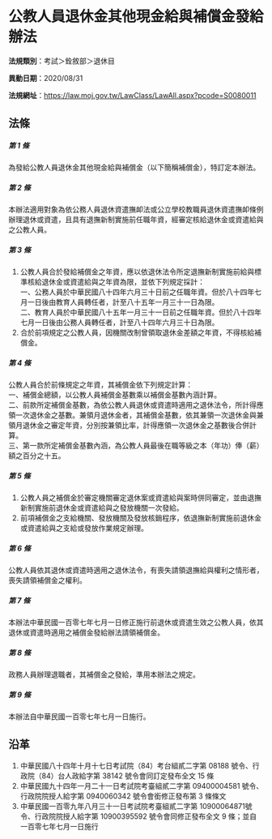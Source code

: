 # 公教人員退休金其他現金給與補償金發給辦法



**法規類別**：考試＞銓敘部＞退休目

**異動日期**：2020/08/31  

**法規網址**：https://law.moj.gov.tw/LawClass/LawAll.aspx?pcode=S0080011



## 法條
##### 第 1 條
為發給公教人員退休金其他現金給與補償金（以下簡稱補償金），特訂定本辦法。

##### 第 2 條
本辦法適用對象為依公務人員退休資遣撫卹法或公立學校教職員退休資遣撫卹條例辦理退休或資遣，且具有退撫新制實施前任職年資，經審定核給退休金或資遣給與之公教人員。

##### 第 3 條
1. 公教人員合於發給補償金之年資，應以依退休法令所定退撫新制實施前給與標準核給退休金或資遣給與之年資為限，並依下列規定採計：  
一、公務人員於中華民國八十四年六月三十日前之任職年資。但於八十四年七月一日後由教育人員轉任者，計至八十五年一月三十一日為限。  
二、教育人員於中華民國八十五年一月三十一日前之任職年資。但於八十四年七月一日後由公務人員轉任者，計至八十四年六月三十日為限。
1. 合於前項規定之公教人員，因機關改制曾領取退休金差額之年資，不得核給補償金。

##### 第 4 條
公教人員合於前條規定之年資，其補償金依下列規定計算：  
一、補償金總額，以公教人員補償金基數乘以補償金基數內涵計算。  
二、前款所定補償金基數，為依公教人員退休或資遣時適用之退休法令，所計得應領一次退休金之基數。兼領月退休金者，其補償金基數，依其兼領一次退休金與兼領月退休金之審定年資，分別按兼領比率，計得應領一次退休金之基數後合併計算。  
三、第一款所定補償金基數內涵，為公教人員最後在職等級之本（年功）俸（薪）額之百分之十五。

##### 第 5 條
1. 公教人員之補償金於審定機關審定退休案或資遣給與案時併同審定，並由退撫新制實施前退休金或資遣給與之發放機關一次發給。
1. 前項補償金之支給機關、發放機關及發放核銷程序，依退撫新制實施前退休金或資遣給與之支給或發放作業規定辦理。

##### 第 6 條
公教人員依其退休或資遣時適用之退休法令，有喪失請領退撫給與權利之情形者，喪失請領補償金之權利。

##### 第 7 條
本辦法中華民國一百零七年七月一日修正施行前退休或資遣生效之公教人員，依其退休或資遣時適用之補償金發給辦法請領補償金。

##### 第 8 條
政務人員辦理退職者，其補償金之發給，準用本辦法之規定。

##### 第 9 條
本辦法自中華民國一百零七年七月一日施行。

## 沿革
1. 中華民國八十四年十月十七日考試院（84）考台組貳二字第 08188  號令、行政院（84）台人政給字第 38142  號令會同訂定發布全文 15 條
1. 中華民國九十四年一月二十一日考試院考臺組貳二字第 09400004581  號令、行政院院授人給字第 0940060342 號令會銜修正發布第 3  條條文
1. 中華民國一百零九年八月三十一日考試院考臺組貳二字第 10900064871號令、行政院院授人給字第 10900395592  號令會同修正發布全文 9  條；並自一百零七年七月一日施行
